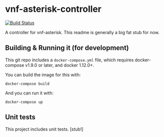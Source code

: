 # vnf-asterisk-controller

[![Build Status](https://travis-ci.org/dougbtv/vnf-asterisk-controller.svg?branch=master)](https://travis-ci.org/dougbtv/vnf-asterisk-controller)

A controller for vnf-asterisk. This readme is generally a big fat stub for now.

## Building & Running it (for development)

This git repo includes a `docker-compose.yml` file, which requires docker-compose v1.9.0 or later, and docker 1.12.0+. 

You can build the image for this with:

```
docker-compose build
```

And you can run it with:

```
docker-compose up
```

## Unit tests

This project includes unit tests. [stub!]